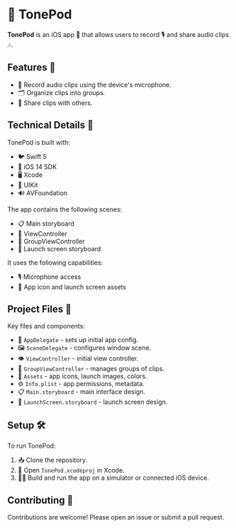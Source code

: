 # 🎵 TonePod

**TonePod** is an iOS app 📱 that allows users to record 🎙️ and share audio clips 🎶.

## Features 🌟

- 🎤 Record audio clips using the device's microphone.
- 🗂️ Organize clips into groups.
- 🔄 Share clips with others.

## Technical Details 🔧

TonePod is built with:

- 🐦 Swift 5
- 🍏 iOS 14 SDK
- 🖥️ Xcode
- 🎨 UIKit
- 🔊 AVFoundation

The app contains the following scenes:

- 📋 Main storyboard
- 👤 ViewController
- 📁 GroupViewController
- 🚀 Launch screen storyboard

It uses the following capabilities:

- 🎙️ Microphone access
- 🎨 App icon and launch screen assets

## Project Files 📂

Key files and components:

- 🚀 `AppDelegate` - sets up initial app config.
- 🖼️ `SceneDelegate` - configures window scene.
- 👁️ `ViewController` - initial view controller.
- 📁 `GroupViewController` - manages groups of clips.
- 🎨 `Assets` - app icons, launch images, colors.
- ⚙️ `Info.plist` - app permissions, metadata.
- 📋 `Main.storyboard` - main interface design.
- 🚀 `LaunchScreen.storyboard` - launch screen design.

## Setup 🛠️

To run TonePod:

1. 📥 Clone the repository.
2. 📱 Open `TonePod.xcodeproj` in Xcode.
3. 🏃‍♂️ Build and run the app on a simulator or connected iOS device.

## Contributing 🤝

Contributions are welcome! Please open an issue or submit a pull request.

